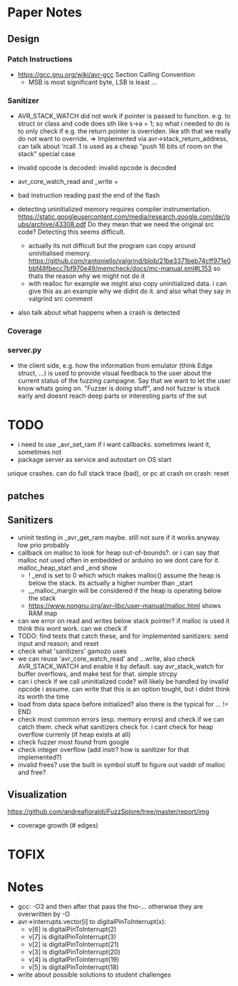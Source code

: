 # Paper Notes

## Design

### Patch Instructions

- https://gcc.gnu.org/wiki/avr-gcc Section Calling Convention
  - MSB is most significant byte, LSB is least ...

### Sanitizer

- AVR_STACK_WATCH did not work if pointer is passed to function. e.g. to struct or class and code does sth like s->a = 1; so what i needed to do is to only check if e.g. the return pointer is overriden. like sth that we really do not want to override. => Implemented via avr->stack_return_address, can talk about 'rcall .1 is used as a cheap "push 16 bits of room on the stack" special case

- invalid opcode is decoded: invalid opcode is decoded
- avr_core_watch_read and \_write +
- bad instruction reading past the end of the flash

- detecting uninitialized memory requires compiler instrumentation. https://static.googleusercontent.com/media/research.google.com/de//pubs/archive/43308.pdf Do they mean that we need the original src code? Detecting this seems difficult.
  - actually its not difficult but the program can copy around uninitialised memory. https://github.com/rantoniello/valgrind/blob/21be3371beb74cff971e0bbf48fbecc7bf970e49/memcheck/docs/mc-manual.xml#L153 so thats the reason why we might not do it
  - with realloc for example we might also copy uninitialized data. i can give this as an example why we didnt do it. and also what they say in valgrind src comment
- also talk about what happens when a crash is detected

### Coverage

### server.py

- the client side, e.g. how the information from emulator (think Edge struct, ...) is used to provide visual feedback to the user about the current status of the fuzzing campagne. Say that we want to let the user know whats going on. "Fuzzer is doing stuff", and not fuzzer is stuck early and doesnt reach deep parts or interesting parts of the sut

# TODO

- i need to use \_avr_set_ram if i want callbacks. sometimes iwant it, sometimes not
- package server as service and autostart on OS start

unique crashes. can do full stack trace (bad), or pc at crash
on crash: reset

## patches

## Sanitizers

- uninit testing in \_avr_get_ram maybe. still not sure if it works anyway. low prio probably
- callback on malloc to look for heap out-of-bounds?. or i can say that malloc not used often in embedded or arduino so we dont care for it. malloc_heap_start and \_end show
  - ! \_end is set to 0 which which makes malloc() assume the heap is below the stack. its actually a higher number than \_start
  - \_\_malloc_margin will be considered if the heap is operating below the stack
  - https://www.nongnu.org/avr-libc/user-manual/malloc.html shows RAM map
- can we error on read and writes below stack pointer? if malloc is used it think this wont work. can we check if
- TODO: find tests that catch these, and for implemented sanitizers: send input and reason; and reset
- check what 'sanitizers' gamozo uses
- we can reuse 'avr_core_watch_read' and ...write, also check AVR_STACK_WATCH and enable it by default. say avr_stack_watch for buffer overflows, and make test for that. simple strcpy
- can i check if we call uninitialized code? will likely be handled by invalid opcode i assume. can write that this is an option tought, but i didnt think its worth the time
- load from data space before initialized? also there is the typical for ... != END
- check most common errors (esp. memory errors) and check if we can catch them. check what sanitizers check for. i cant check for heap overflow currenly (if heap exists at all)
- check fuzzer most found from google
- check integer overflow (add instr? how is sanitizer for that implemented?)
- invalid frees? use the built in symbol stuff to figure out vaddr of malloc and free?

## Visualization

https://github.com/andreafioraldi/FuzzSplore/tree/master/report/img

- coverage growth (# edges)

# TOFIX

# Notes

- gcc: -O3 and then after that pass the fno-... otherwise they are overwritten by -O
- avr->interrupts.vector[i] to digitalPinToInterrupt(x):
  - v[6] is digitalPinToInterrupt(2)
  - v[7] is digitalPinToInterrupt(3)
  - v[2] is digitalPinToInterrupt(21)
  - v[3] is digitalPinToInterrupt(20)
  - v[4] is digitalPinToInterrupt(19)
  - v[5] is digitalPinToInterrupt(18)
- write about possible solutions to student challenges
